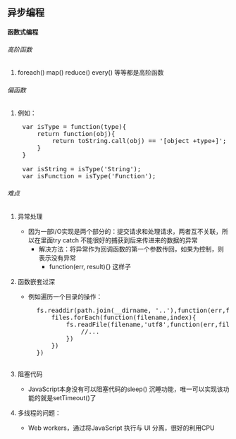 ## 异步编程

#### 函数式编程

###### 高阶函数
1. foreach() map() reduce() every() 等等都是高阶函数

###### 偏函数
1. 例如：

<pre>
	var isType = function(type){
		return function(obj){
			return toString.call(obj) == '[object +type+]';
		}
	}
	
	var isString = isType('String');
	var isFunction = isType('Function');
</pre>

###### 难点

1. 异常处理

	* 因为一部I/O实现是两个部分的：提交请求和处理请求，两者互不关联，所以在里面try catch 不能很好的捕获到后来传进来的数据的异常
		* 解决方法：将异常作为回调函数的第一个参数传回，如果为控制，则表示没有异常
			* function(err, result){}  这样子
			
2. 函数嵌套过深

	* 例如遍历一个目录的操作：
	<pre>
		fs.readdir(path.join(__dirname, '..'),function(err,files){
			files.forEach(function(filename,index){
				fs.readFile(filename,'utf8',function(err,file){
					//...
				})
			})
		})
	</pre>

3. 阻塞代码

	* JavaScript本身没有可以阻塞代码的sleep() 沉睡功能，唯一可以实现该功能的就是setTimeout()了
	
4. 多线程的问题：

	* Web workers，通过将JavaScript 执行与 UI 分离，很好的利用CPU
	 
